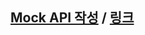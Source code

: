 ## [Mock API 작성](https://www.notion.so/Mock-API-8987218a4185421f942fab4da77f858a?pvs=4) / [링크](https://documenter.getpostman.com/view/22802100/2sA35LUynx#intro)